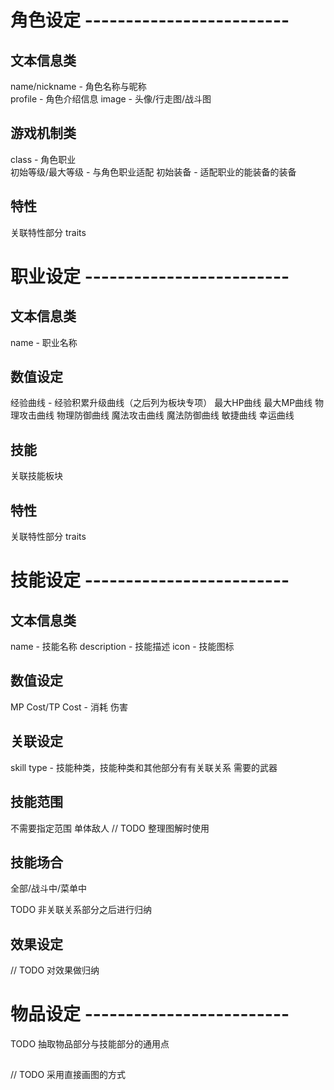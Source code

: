 # 角色设定 -------------------------
## 文本信息类
name/nickname - 角色名称与昵称  
profile - 角色介绍信息
image - 头像/行走图/战斗图

## 游戏机制类
class - 角色职业  
初始等级/最大等级 - 与角色职业适配
初始装备 - 适配职业的能装备的装备

## 特性
关联特性部分 traits

# 职业设定 -------------------------
## 文本信息类
name - 职业名称

## 数值设定
经验曲线 - 经验积累升级曲线（之后列为板块专项）
最大HP曲线
最大MP曲线
物理攻击曲线
物理防御曲线
魔法攻击曲线
魔法防御曲线
敏捷曲线
幸运曲线

## 技能
关联技能板块

## 特性
关联特性部分 traits

# 技能设定 -------------------------
## 文本信息类
name - 技能名称
description - 技能描述
icon - 技能图标

## 数值设定
MP Cost/TP Cost - 消耗
伤害

## 关联设定
skill type - 技能种类，技能种类和其他部分有有关联关系
需要的武器

## 技能范围
不需要指定范围
单体敌人
// TODO 整理图解时使用

## 技能场合
全部/战斗中/菜单中

TODO 非关联关系部分之后进行归纳

## 效果设定
// TODO 对效果做归纳

# 物品设定 -------------------------
TODO 抽取物品部分与技能部分的通用点

## 

// TODO 采用直接画图的方式






